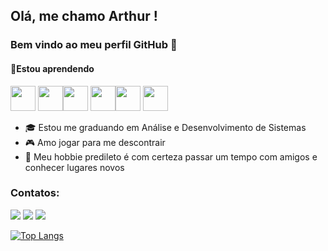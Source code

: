 ## Olá, me chamo Arthur ! 
### Bem vindo ao meu perfil GitHub 👋

#### 📘Estou aprendendo

<img src="https://cdn.jsdelivr.net/gh/devicons/devicon/icons/html5/html5-plain-wordmark.svg" width="40" height="40"/> <img src="https://cdn.jsdelivr.net/gh/devicons/devicon/icons/css3/css3-plain-wordmark.svg" width="40" height="40"/><img src="https://cdn.jsdelivr.net/gh/devicons/devicon/icons/javascript/javascript-plain.svg" width="40" height="40" /> <img src="https://cdn.jsdelivr.net/gh/devicons/devicon/icons/php/php-plain.svg" width="40" height="40"/><img src="https://cdn.jsdelivr.net/gh/devicons/devicon/icons/python/python-original.svg" width="40" height="40"/> <img src="https://cdn.jsdelivr.net/gh/devicons/devicon/icons/mysql/mysql-original-wordmark.svg" width="40" height="40"/>


- 🎓 Estou me graduando em Análise e Desenvolvimento de Sistemas
- 🎮 Amo jogar para me descontrair 
- 🌱 Meu hobbie predileto é com certeza passar um tempo com amigos e conhecer lugares novos 

### Contatos:

<div>
<a href="https://www.instagram.com/arthur.hfreitas/" target="_blank"><img src="https://img.shields.io/badge/-Instagram-%23E4405F?style=for-the-badge&logo=instagram&logoColor=white" target="_blank"></a>
<a href = "mailto:arthurh2018@gmail.com"><img src="https://img.shields.io/badge/Gmail-D14836?style=for-the-badge&logo=gmail&logoColor=white" target="_blank"></a>
<a href="https://www.linkedin.com/in/arthur-freitas-a6866a200/" target="_blank"><img src="https://img.shields.io/badge/-LinkedIn-%230077B5?style=for-the-badge&logo=linkedin&logoColor=white" target="_blank"></a>   
</div>

[![Top Langs](https://github-readme-stats.vercel.app/api/top-langs/?Arthur0019=anuraghazra&layout=compact)](https://github.com/anuraghazra/github-readme-stats)
